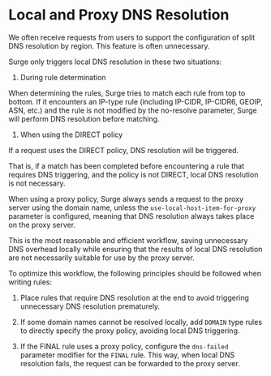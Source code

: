 Local and Proxy DNS Resolution
==============================

We often receive requests from users to support the configuration of split DNS resolution by region. This feature is often unnecessary.

Surge only triggers local DNS resolution in these two situations:

1.  During rule determination
    

When determining the rules, Surge tries to match each rule from top to bottom. If it encounters an IP-type rule (including IP-CIDR, IP-CIDR6, GEOIP, ASN, etc.) and the rule is not modified by the no-resolve parameter, Surge will perform DNS resolution before matching.

1.  When using the DIRECT policy
    

If a request uses the DIRECT policy, DNS resolution will be triggered.

That is, if a match has been completed before encountering a rule that requires DNS triggering, and the policy is not DIRECT, local DNS resolution is not necessary.

When using a proxy policy, Surge always sends a request to the proxy server using the domain name, unless the `use-local-host-item-for-proxy` parameter is configured, meaning that DNS resolution always takes place on the proxy server.

This is the most reasonable and efficient workflow, saving unnecessary DNS overhead locally while ensuring that the results of local DNS resolution are not necessarily suitable for use by the proxy server.

To optimize this workflow, the following principles should be followed when writing rules:

1.  Place rules that require DNS resolution at the end to avoid triggering unnecessary DNS resolution prematurely.
    
2.  If some domain names cannot be resolved locally, add `DOMAIN` type rules to directly specify the proxy policy, avoiding local DNS triggering.
    
3.  If the FINAL rule uses a proxy policy, configure the `dns-failed` parameter modifier for the `FINAL` rule. This way, when local DNS resolution fails, the request can be forwarded to the proxy server.